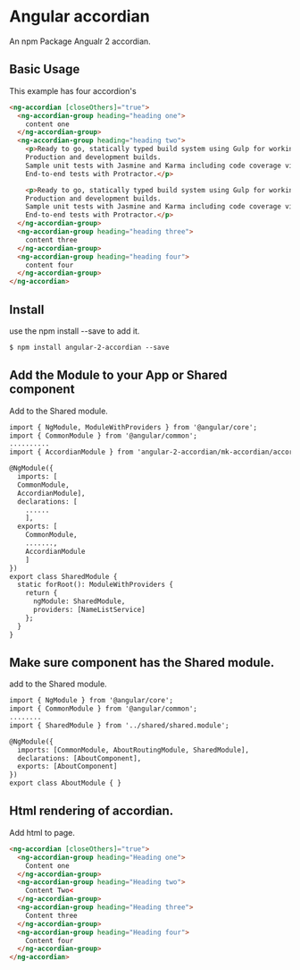 # Angular accordian

An npm Package Angualr 2 accordian.

## Basic Usage

This example has four accordion's
```html
<ng-accordian [closeOthers]="true">
  <ng-accordian-group heading="heading one">
    content one
  </ng-accordian-group>
  <ng-accordian-group heading="heading two">
    <p>Ready to go, statically typed build system using Gulp for working with TypeScript.
    Production and development builds.
    Sample unit tests with Jasmine and Karma including code coverage via Istanbul.
    End-to-end tests with Protractor.</p>

    <p>Ready to go, statically typed build system using Gulp for working with TypeScript.
    Production and development builds.
    Sample unit tests with Jasmine and Karma including code coverage via Istanbul.
    End-to-end tests with Protractor.</p>    
  </ng-accordian-group>
  <ng-accordian-group heading="heading three">
    content three
  </ng-accordian-group>
  <ng-accordian-group heading="heading four">
    content four
  </ng-accordian-group>
</ng-accordian>
```

## Install

use the npm install --save to add it.
```html
$ npm install angular-2-accordian --save
```

## Add the Module to your App or Shared component

Add to the Shared module.
```html
import { NgModule, ModuleWithProviders } from '@angular/core';
import { CommonModule } from '@angular/common';
..........
import { AccordianModule } from 'angular-2-accordian/mk-accordian/accordian.module';

@NgModule({
  imports: [
  CommonModule,
  AccordianModule],
  declarations: [
    ......
    ],
  exports: [
    CommonModule,
    .......,
    AccordianModule
    ]
})
export class SharedModule {
  static forRoot(): ModuleWithProviders {
    return {
      ngModule: SharedModule,
      providers: [NameListService]
    };
  }
}

```


## Make sure component has the Shared module.

add to the Shared module.
```html
import { NgModule } from '@angular/core';
import { CommonModule } from '@angular/common';
........
import { SharedModule } from '../shared/shared.module';

@NgModule({
  imports: [CommonModule, AboutRoutingModule, SharedModule],
  declarations: [AboutComponent],
  exports: [AboutComponent]
})
export class AboutModule { }

```

## Html rendering of accordian.

Add html to page.
```html
<ng-accordian [closeOthers]="true">
  <ng-accordian-group heading="Heading one">
    Content one
  </ng-accordian-group>
  <ng-accordian-group heading="Heading two">
    Content Two<
  </ng-accordian-group>
  <ng-accordian-group heading="Heading three">
    Content three
  </ng-accordian-group>
  <ng-accordian-group heading="Heading four">
    Content four
  </ng-accordian-group>
</ng-accordian>

```

